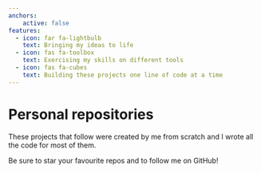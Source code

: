 ```yaml
---
anchors:
    active: false
features:
  - icon: far fa-lightbulb
    text: Bringing my ideas to life
  - icon: fas fa-toolbox
    text: Exercising my skills on different tools
  - icon: fas fa-cubes
    text: Building these projects one line of code at a time
---
```


# Personal repositories

These projects that follow were created by me from scratch and I wrote all the code for most of them.

Be sure to star your favourite repos and to follow me on GitHub!
